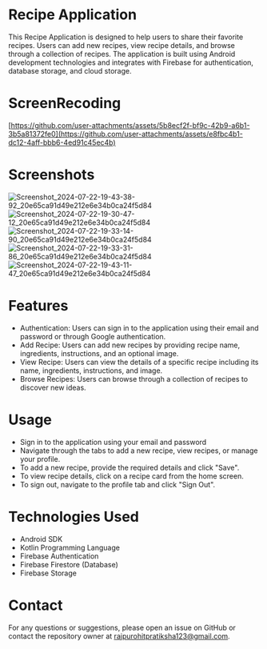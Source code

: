 # Recipe Application
This Recipe Application is designed to help users to share their favorite recipes. Users can add new recipes, view recipe details, and browse through a collection of recipes. The application is built using Android development technologies and integrates with Firebase for authentication, database storage, and cloud storage.

# ScreenRecoding
[https://github.com/user-attachments/assets/5b8ecf2f-bf9c-42b9-a6b1-3b5a81372fe0](https://github.com/user-attachments/assets/e8fbc4b1-dc12-4aff-bbb6-4ed91c45ec4b)

# Screenshots
![Screenshot_2024-07-22-19-43-38-92_20e65ca91d49e212e6e34b0ca24f5d84](https://github.com/user-attachments/assets/e474246a-c413-4b1f-83c8-9f818dd60aad)
![Screenshot_2024-07-22-19-30-47-12_20e65ca91d49e212e6e34b0ca24f5d84](https://github.com/user-attachments/assets/da98e927-b889-40cd-a2bf-a5554718816c)
![Screenshot_2024-07-22-19-33-14-90_20e65ca91d49e212e6e34b0ca24f5d84](https://github.com/user-attachments/assets/13bea81e-245d-44bf-89f2-f55f56990fcb)
![Screenshot_2024-07-22-19-33-31-86_20e65ca91d49e212e6e34b0ca24f5d84](https://github.com/user-attachments/assets/6195cde9-44fe-4930-b05b-49ac579a3a14)
![Screenshot_2024-07-22-19-43-11-47_20e65ca91d49e212e6e34b0ca24f5d84](https://github.com/user-attachments/assets/e979be87-50da-4b0e-be19-bdac436a49c5)

# Features
* Authentication: Users can sign in to the application using their email and password or through Google authentication.
* Add Recipe: Users can add new recipes by providing recipe name, ingredients, instructions, and an optional image.
* View Recipe: Users can view the details of a specific recipe including its name, ingredients, instructions, and image.
* Browse Recipes: Users can browse through a collection of recipes to discover new ideas.



# Usage
* Sign in to the application using your email and password 
* Navigate through the tabs to add a new recipe, view recipes, or manage your profile.
* To add a new recipe, provide the required details and click "Save".
* To view recipe details, click on a recipe card from the home screen.
* To sign out, navigate to the profile tab and click "Sign Out".
  
# Technologies Used
* Android SDK
* Kotlin Programming Language
* Firebase Authentication
* Firebase Firestore (Database)
* Firebase Storage
  

# Contact
For any questions or suggestions, please open an issue on GitHub or contact the repository owner at rajpurohitpratiksha123@gmail.com.
